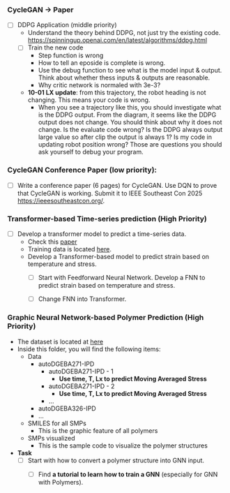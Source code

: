 ### CycleGAN -> Paper
* [ ] DDPG Application (middle priority)
  * Understand the theory behind DDPG, not just try the existing code. https://spinningup.openai.com/en/latest/algorithms/ddpg.html
  * [ ] Train the new code
    * Step function is wrong
    * How to tell an eposide is complete is wrong. 
    * Use the debug function to see what is the model input & output. Think about whether thess inputs & outputs are reasonable. 
    * Why critic network is normaled with 3e-3?


  * **10-01 LX update**: from this trajectory, the robot heading is not changing. This means your code is wrong. 
    * When you see a trajectory like this, you should investigate what is the DDPG output. From the diagram, it seems like the DDPG output does not change. You should think about why it does not change. Is the evaluate code wrong? Is the DDPG always output large value so after clip the output is always 1? Is my code in updating robot position wrong? Those are questions you should ask yourself to debug your program. 
        
### CycleGAN Conference Paper (low priority): 
  * [ ] Write a conference paper (6 pages) for CycleGAN. Use DQN to prove that CycleGAN is working. Submit it to IEEE Southeast Con 2025 https://ieeesoutheastcon.org/. 


### Transformer-based Time-series prediction (High Priority)
* [ ] Develop a transformer model to predict a time-series data. 
  * Check this [paper](./../../../Reference/Polymer%20paper.pdf)
  * Training data is located [here](./../../../../Khan/Polymer_Data/Transformer-based/).
  * Develop a Transformer-based model to predict strain based on temperature and stress. 
    * [ ] Start with Feedforward Neural Network. Develop a FNN to predict strain based on temperature and stress.
    * [ ] Change FNN into Transformer. 


### Graphic Neural Network-based Polymer Prediction (High Priority)
* The dataset is located at [here](./../../../Polymer_Data/Graphic%20Neural%20Network-based/)
* Inside this folder, you will find the following items:
  * Data
    * autoDGEBA271-IPD
      * autoDGEBA271-IPD - 1
        * **Use time, T, Lx to predict Moving Averaged Stress**
      * autoDGEBA271-IPD - 2
        * **Use time, T, Lx to predict Moving Averaged Stress**
      * ...
    * autoDGEBA326-IPD
    * ...
  * SMILES for all SMPs
    * This is the graphic feature of all polymers
  * SMPs visualized
    * This is the sample code to visualize the polymer structures
* **Task**
  * [ ] Start with how to convert a polymer structure into GNN input. 
    * [ ] Find **a tutorial to learn how to train a GNN** (especially for GNN with Polymers).  


